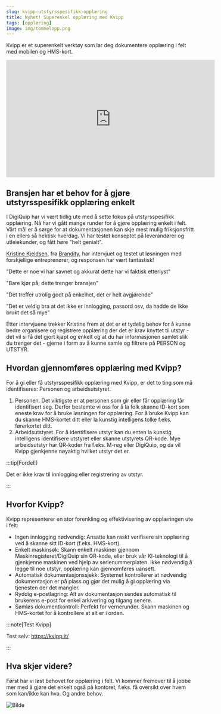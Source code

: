 ```yaml
---
slug: kvipp-utstyrsspesifikk-opplæring
title: Nyhet! Superenkel opplæring med Kvipp 
tags: [opplæring]
image: img/tommelopp.png
---
```

Kvipp er et superenkelt verktøy som lar deg dokumentere opplæring i felt med mobilen og HMS-kort.
<!-- truncate -->

<iframe width="560" height="315" src="https://videos.dyntube.com/iframes/eLqplnYzDEOWb0EkiVfiA" title="Kvipp" frameborder="0" allow="autoplay; fullscreen" allowfullscreen></iframe>

## Bransjen har et behov for å gjøre utstyrsspesifikk opplæring enkelt

I DigiQuip har vi vært tidlig ute med å sette fokus på utstyrsspesifikk opplæring. Nå har vi gått mange runder for å gjøre opplæring enkelt i felt. Vårt mål er å sørge for at dokumentasjonen kan skje mest mulig friksjonsfritt i en ellers så hektisk hverdag. Vi har testet konseptet på leverandører og utleiekunder, og fått høre "helt genialt". 

[Kristine Kjeldsen](https://no.linkedin.com/in/kristine-kjeldsen-b989662), fra [Brandity](https://www.brandity.no/), har intervjuet og testet ut løsningen med forskjellige entreprenører, og responsen har vært fantastisk!

"Dette er noe vi har savnet og akkurat dette har vi faktisk etterlyst"

"Bare kjør på, dette trenger bransjen"

"Det treffer utrolig godt på enkelhet, det er helt avgjørende"

"Det er veldig bra at det ikke er innlogging, passord osv, da hadde de ikke brukt det så mye"

Etter intervjuene trekker Kristine frem at det er et tydelig behov for å kunne bedre organisere og registrere opplæring der det er krav knyttet til utstyr - det vil si få det gjort kjapt og enkelt og at du har informasjonen samlet slik du trenger det - gjerne i form av å kunne samle og filtrere på PERSON og UTSTYR.

## Hvordan gjennomføres opplæring med Kvipp?
For å gi eller få utstyrsspesifikk opplæring med Kvipp, er det to ting som må identifiseres: Personen og arbeidsutstyret.

1. Personen. Det viktigste er at personen som gir eller får opplæring får identifisert seg. Derfor bestemte vi oss for å la folk skanne ID-kort som eneste krav for å bruke løsningen for opplæring. For å bruke Kvipp kan du skanne HMS-kortet ditt eller la kunstig intelligens tolke f.eks. førerkortet ditt.
2. Arbeidsutstyret. For å identifisere utstyr kan du enten la kunstig intelligens identifisere utstyret eller skanne utstyrets QR-kode. Mye arbeidsutstyr har QR-koder fra f.eks. M-reg eller DigiQuip, og da vil Kvipp gjenkjenne nøyaktig hvilket utstyr det er.

:::tip[Fordel!]

Det er ikke krav til innlogging eller registrering av utstyr.

:::

## Hvorfor Kvipp?
Kvipp representerer en stor forenkling og effektivisering av opplæringen ute i felt:
+ Ingen innlogging nødvendig: Ansatte kan raskt verifisere sin opplæring ved å skanne sitt ID-kort (f.eks. HMS-kort).
+ Enkelt maskinsøk: Skann enkelt maskiner gjennom Maskinregisteret/DigiQuip sin QR-kode, eller bruk vår KI-teknologi til å gjenkjenne maskinen ved hjelp av serienummerplaten. Ikke nødvendig å legge til noe utstyr, opplæring kan gjennomføres uansett.
+ Automatisk dokumentasjonssjekk: Systemet kontrollerer at nødvendig dokumentasjon er på plass og gjør det mulig å gi opplæring via tjenesten der det mangler.
+ Ryddig e-postlagring: Alt av dokumentasjon sendes automatisk til brukerens e-post for enkel arkivering og tilgang senere.
+ Sømløs dokumentkontroll: Perfekt for vernerunder. Skann maskinen og HMS-kortet for å kontrollere at alt er i orden.

:::note[Test Kvipp]

Test selv: https://kvipp.it/

:::

## Hva skjer videre?
Først har vi løst behovet for opplæring i felt. Vi kommer fremover til å jobbe mer med å gjøre det enkelt også på kontoret, f.eks. få oversikt over hvem som kan/ikke kan hva. Og andre behov.

![Bilde](tommelopp.png)

<div className="elfsight-app-3bee04e9-6a3d-4095-8b12-161ea93d6953" data-elfsight-app-lazy></div>